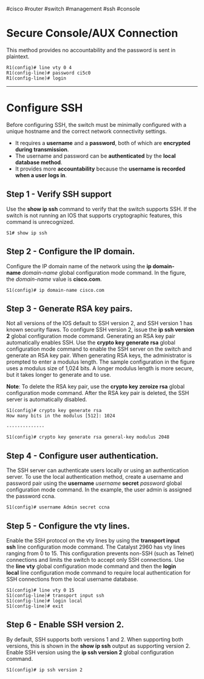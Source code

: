 #cisco #router #switch #management
 #ssh #console
# Secure Console/AUX Connection

This method provides no accountability and the password is sent in plaintext.
```
R1(config)# line vty 0 4
R1(config-line)# password ci5c0
R1(config-line)# login
```

---

# Configure SSH
Before configuring SSH, the switch must be minimally configured with a unique hostname and the correct network connectivity settings.

-   It requires a **username** and a **password**, both of which are **encrypted during transmission**.
-   The username and password can be **authenticated** by the **local database method**.
-   It provides more **accountability** because the **username is recorded when a user logs in**.

## Step 1 - Verify SSH support

Use the **show ip ssh** command to verify that the switch supports SSH. If the switch is not running an IOS that supports cryptographic features, this command is unrecognized.

```S1# show ip ssh```

## **Step 2** - **Configure the IP domain.**

Configure the IP domain name of the network using the **ip domain-name** _domain-name_ global configuration mode command. In the figure, the _domain-name_ value is **cisco.com**.

```
S1(config)# ip domain-name cisco.com
```

## **Step 3** - **Generate RSA key pairs.**

Not all versions of the IOS default to SSH version 2, and SSH version 1 has known security flaws. To configure SSH version 2, issue the **ip ssh version 2** global configuration mode command. Generating an RSA key pair automatically enables SSH. Use the **crypto key generate rsa** global configuration mode command to enable the SSH server on the switch and generate an RSA key pair. When generating RSA keys, the administrator is prompted to enter a modulus length. The sample configuration in the figure uses a modulus size of 1,024 bits. A longer modulus length is more secure, but it takes longer to generate and to use.

**Note**: To delete the RSA key pair, use the **crypto key zeroize rsa** global configuration mode command. After the RSA key pair is deleted, the SSH server is automatically disabled.

```
S1(config)# crypto key generate rsa
How many bits in the modulus [512]: 1024

--------------

S1(config)# crypto key generate rsa general-key modulus 2048
```

## **Step 4** - **Configure user authentication.**

The SSH server can authenticate users locally or using an authentication server. To use the local authentication method, create a username and password pair using the **username** _username_ **secret** _password_ global configuration mode command. In the example, the user admin is assigned the password ccna.

```
S1(config)# username Admin secret ccna
```

## **Step 5** - **Configure the vty lines.**

Enable the SSH protocol on the vty lines by using the **transport input ssh** line configuration mode command. The Catalyst 2960 has vty lines ranging from 0 to 15. This configuration prevents non-SSH (such as Telnet) connections and limits the switch to accept only SSH connections. Use the **line vty** global configuration mode command and then the **login local** line configuration mode command to require local authentication for SSH connections from the local username database.

```
S1(config)# line vty 0 15
S1(config-line)# transport input ssh
S1(config-line)# login local
S1(config-line)# exit
```

## **Step 6** - **Enable SSH version 2.**

By default, SSH supports both versions 1 and 2. When supporting both versions, this is shown in the **show ip ssh** output as supporting version 2. Enable SSH version using the **ip ssh version 2** global configuration command.

```
S1(config)# ip ssh version 2
```
